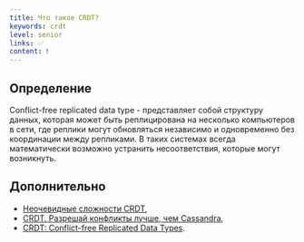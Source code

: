 ```yaml
---
title: Что такое CRDT?
keywords: crdt
level: senior
links: ✅
content: ❗
---
```


## Определение 

Conflict-free replicated data type - представляет собой структуру данных, которая может быть реплицирована на несколько компьютеров в сети, где реплики могут обновляться независимо и одновременно без координации между репликами. В таких системах всегда математически возможно устранить несоответствия, которые могут возникнуть.

## Дополнительно
- [Неочевидные сложности CRDT](https://habr.com/ru/company/jugru/blog/556674/),
- [CRDT. Разрешай конфликты лучше, чем Cassandra](https://www.youtube.com/watch?utm_source=pocket_mylist&v=r5G2iWZguo4),
- [CRDT: Conflict-free Replicated Data Types](https://habr.com/ru/post/418897/).